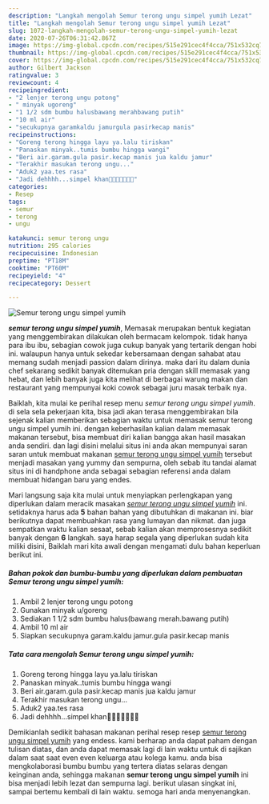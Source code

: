 ```yaml
---
description: "Langkah mengolah Semur terong ungu simpel yumih Lezat"
title: "Langkah mengolah Semur terong ungu simpel yumih Lezat"
slug: 1072-langkah-mengolah-semur-terong-ungu-simpel-yumih-lezat
date: 2020-07-26T06:31:42.867Z
image: https://img-global.cpcdn.com/recipes/515e291cec4f4cca/751x532cq70/semur-terong-ungu-simpel-yumih-foto-resep-utama.jpg
thumbnail: https://img-global.cpcdn.com/recipes/515e291cec4f4cca/751x532cq70/semur-terong-ungu-simpel-yumih-foto-resep-utama.jpg
cover: https://img-global.cpcdn.com/recipes/515e291cec4f4cca/751x532cq70/semur-terong-ungu-simpel-yumih-foto-resep-utama.jpg
author: Gilbert Jackson
ratingvalue: 3
reviewcount: 4
recipeingredient:
- "2 lenjer terong ungu potong"
- " minyak ugoreng"
- "1 1/2 sdm bumbu halusbawang merahbawang putih"
- "10 ml air"
- "secukupnya garamkaldu jamurgula pasirkecap manis"
recipeinstructions:
- "Goreng terong hingga layu ya.lalu tiriskan"
- "Panaskan minyak..tumis bumbu hingga wangi"
- "Beri air.garam.gula pasir.kecap manis jua kaldu jamur"
- "Terakhir masukan terong ungu..."
- "Aduk2 yaa.tes rasa"
- "Jadi dehhhh...simpel khan🤗🤗🤗🤗🤗🤩😘"
categories:
- Resep
tags:
- semur
- terong
- ungu

katakunci: semur terong ungu 
nutrition: 295 calories
recipecuisine: Indonesian
preptime: "PT18M"
cooktime: "PT60M"
recipeyield: "4"
recipecategory: Dessert

---
```



![Semur terong ungu simpel yumih](https://img-global.cpcdn.com/recipes/515e291cec4f4cca/751x532cq70/semur-terong-ungu-simpel-yumih-foto-resep-utama.jpg)

<b><i>semur terong ungu simpel yumih</i></b>, Memasak merupakan bentuk kegiatan yang menggembirakan dilakukan oleh bermacam kelompok. tidak hanya para ibu ibu, sebagian cowok juga cukup banyak yang tertarik dengan hobi ini. walaupun hanya untuk sekedar kebersamaan dengan sahabat atau memang sudah menjadi passion dalam dirinya. maka dari itu dalam dunia chef sekarang sedikit banyak ditemukan pria dengan skill memasak yang hebat, dan lebih banyak juga kita melihat di berbagai warung makan dan restaurant yang mempunyai koki cowok sebagai juru masak terbaik nya.

Baiklah, kita mulai ke perihal resep menu <i>semur terong ungu simpel yumih</i>. di sela sela pekerjaan kita, bisa jadi akan terasa menggembirakan bila sejenak kalian memberikan sebagian waktu untuk memasak semur terong ungu simpel yumih ini. dengan keberhasilan kalian dalam memasak makanan tersebut, bisa membuat diri kalian bangga akan hasil masakan anda sendiri. dan lagi disini melalui situs ini anda akan mempunyai saran saran untuk membuat makanan <u>semur terong ungu simpel yumih</u> tersebut menjadi masakan yang yummy dan sempurna, oleh sebab itu tandai alamat situs ini di handphone anda sebagai sebagian referensi anda dalam membuat hidangan baru yang endes.




Mari langsung saja kita mulai untuk menyiapkan perlengkapan yang diperlukan dalam meracik masakan <u><i>semur terong ungu simpel yumih</i></u> ini. setidaknya harus ada <b>5</b> bahan bahan yang dibutuhkan di makanan ini. biar berikutnya dapat membuahkan rasa yang lumayan dan nikmat. dan juga sempatkan waktu kalian sesaat, sebab kalian akan memprosesnya sedikit banyak dengan <b>6</b> langkah. saya harap segala yang diperlukan sudah kita miliki disini, Baiklah mari kita awali dengan mengamati dulu bahan keperluan berikut ini.

<!--inarticleads1-->

##### Bahan pokok dan bumbu-bumbu yang diperlukan dalam pembuatan Semur terong ungu simpel yumih:

1. Ambil 2 lenjer terong ungu potong
1. Gunakan  minyak u/goreng
1. Sediakan 1 1/2 sdm bumbu halus(bawang merah.bawang putih)
1. Ambil 10 ml air
1. Siapkan secukupnya garam.kaldu jamur.gula pasir.kecap manis




<!--inarticleads2-->

##### Tata cara mengolah Semur terong ungu simpel yumih:

1. Goreng terong hingga layu ya.lalu tiriskan
1. Panaskan minyak..tumis bumbu hingga wangi
1. Beri air.garam.gula pasir.kecap manis jua kaldu jamur
1. Terakhir masukan terong ungu...
1. Aduk2 yaa.tes rasa
1. Jadi dehhhh...simpel khan🤗🤗🤗🤗🤗🤩😘




Demikianlah sedikit bahasan makanan perihal resep resep <u>semur terong ungu simpel yumih</u> yang endess. kami berharap anda dapat paham dengan tulisan diatas, dan anda dapat memasak lagi di lain waktu untuk di sajikan dalam saat saat even even keluarga atau kolega kamu. anda bisa mengkolaborasi bumbu bumbu yang tertera diatas selaras dengan keinginan anda, sehingga makanan <b>semur terong ungu simpel yumih</b> ini bisa menjadi lebih lezat dan sempurna lagi. berikut ulasan singkat ini, sampai bertemu kembali di lain waktu. semoga hari anda menyenangkan.
